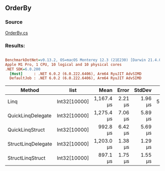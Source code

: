 ﻿## OrderBy

### Source
[OrderBy.cs](../../QuickLinq.Benchmarks/Cases/OrderBy.cs)

### Results:
``` ini

BenchmarkDotNet=v0.13.2, OS=macOS Monterey 12.3 (21E230) [Darwin 21.4.0]
Apple M1 Pro, 1 CPU, 10 logical and 10 physical cores
.NET SDK=6.0.200
  [Host]     : .NET 6.0.2 (6.0.222.6406), Arm64 RyuJIT AdvSIMD
  DefaultJob : .NET 6.0.2 (6.0.222.6406), Arm64 RyuJIT AdvSIMD


```
|             Method |         list |       Mean |   Error |  StdDev |    Gen0 | Allocated |
|------------------- |------------- |-----------:|--------:|--------:|--------:|----------:|
|               Linq | Int32[10000] | 1,167.4 μs | 2.21 μs | 1.96 μs | 54.6875 |  120313 B |
|  QuickLinqDelegate | Int32[10000] | 1,275.4 μs | 7.06 μs | 5.89 μs |       - |       1 B |
|    QuickLinqStruct | Int32[10000] |   992.8 μs | 6.42 μs | 5.69 μs |       - |       1 B |
| StructLinqDelegate | Int32[10000] | 1,203.0 μs | 1.38 μs | 1.29 μs |       - |     346 B |
|   StructLinqStruct | Int32[10000] |   897.1 μs | 1.75 μs | 1.55 μs |       - |     145 B |
